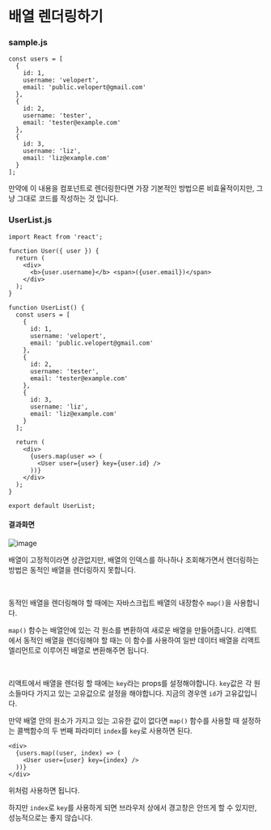 # 배열 렌더링하기



### sample.js

```react
const users = [
  {
    id: 1,
    username: 'velopert',
    email: 'public.velopert@gmail.com'
  },
  {
    id: 2,
    username: 'tester',
    email: 'tester@example.com'
  },
  {
    id: 3,
    username: 'liz',
    email: 'liz@example.com'
  }
];
```

만약에 이 내용을 컴포넌트로 렌더링한다면 가장 기본적인 방법으론 비효율적이지만, 그냥 그대로 코드를 작성하는 것 입니다.



### UserList.js

```react
import React from 'react';

function User({ user }) {
  return (
    <div>
      <b>{user.username}</b> <span>({user.email})</span>
    </div>
  );
}

function UserList() {
  const users = [
    {
      id: 1,
      username: 'velopert',
      email: 'public.velopert@gmail.com'
    },
    {
      id: 2,
      username: 'tester',
      email: 'tester@example.com'
    },
    {
      id: 3,
      username: 'liz',
      email: 'liz@example.com'
    }
  ];

  return (
    <div>
      {users.map(user => (
        <User user={user} key={user.id} />
      ))}
    </div>
  );
}

export default UserList;
```

#### 결과화면

![image](https://user-images.githubusercontent.com/51367622/113509821-8db2c800-9592-11eb-8645-4886538b0027.png)

배열이 고정적이라면 상관없지만, 배열의 인덱스를 하나하나 조회해가면서 렌더링하는 방법은 동적인 배열을 렌더링하지 못합니다. 

<br/>

동적인 배열을 렌더링해야 할 때에는 자바스크립트 배열의 내장함수 `map()`을 사용합니다. 

`map()` 함수는 배열안에 있는 각 원소를 변환하여 새로운 배열을 만들어줍니다.  리액트에서 동적인 배열을 렌더링해야 할 때는 이 함수를 사용하여 일반 데이터 배열을 리액트 엘리먼트로 이루어진 배열로 변환해주면 됩니다. 

<br/>

리액트에서 배열을 렌더링 할 때에는 `key`라는 props를 설정해야합니다. `key`값은 각 원소들마다 가지고 있는 고유값으로 설정을 해야합니다. 지금의 경우엔 `id`가 고유값입니다. 

만약 배열 안의 원소가 가지고 있는 고유한 값이 없다면 `map()` 함수를 사용할 때 설정하는 콜백함수의  두 번째 파라미터 `index`를 `key`로 사용하면 된다. 

```react
<div>
  {users.map((user, index) => (
    <User user={user} key={index} />
  ))}
</div>
```

위처럼 사용하면 됩니다. 

하지만 `index`로 `key`를 사용하게 되면 브라우저 상에서 경고창은 안뜨게 할 수 있지만, 성능적으로는 좋지 않습니다. 